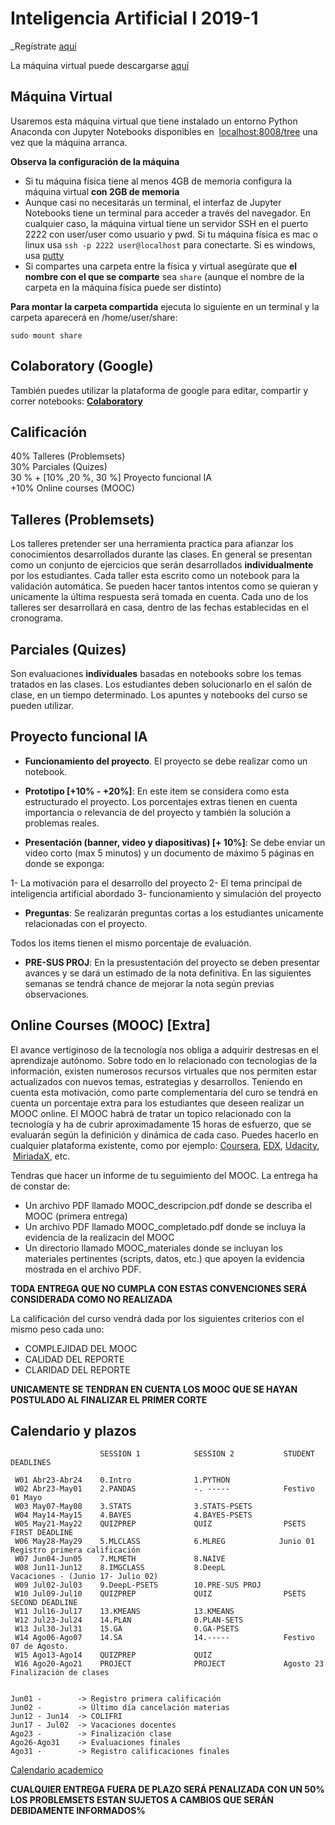# Inteligencia Artificial I 2019-1

_Regístrate [aquí](https://forms.gle/DE1TkzdpReve7h8Q8)
                                            
La máquina virtual puede descargarse [aquí](https://drive.google.com/file/d/1KxCUZlXDgyvJzfs6s7EfegMVS1HL_bXq/view?usp=sharing)


## Máquina Virtual

Usaremos esta máquina virtual que tiene instalado un entorno Python Anaconda con Jupyter Notebooks disponibles en  [localhost:8008/tree](http://localhost:8008/tree) una vez que la máquina arranca.

**Observa la configuración de la máquina**

- Si tu máquina física tiene al menos 4GB de memoria configura la máquina virtual **con 2GB de memoria**
- Aunque casi no necesitarás un terminal, el interfaz de Jupyter Notebooks tiene un terminal para acceder a través del navegador. En cualquier caso, la máquina virtual tiene un servidor SSH en el puerto 2222 con user/user como usuario y pwd. Si tu máquina física es mac o linux usa `ssh -p 2222 user@localhost` para conectarte. Si es windows, usa [putty](https://www.putty.org/)
- Si compartes una carpeta entre la física y virtual asegúrate que **el nombre con el que se comparte** sea `share` (aunque el nombre de la carpeta en la máquina física puede ser distinto)

**Para montar la carpeta compartida** ejecuta lo siguiente en un terminal y la carpeta aparecerá en /home/user/share:

    sudo mount share

## Colaboratory (Google)

También puedes utilizar la plataforma de google para editar, compartir y correr notebooks: [**Colaboratory**](https://colab.research.google.com/notebooks/welcome.ipynb) 

## Calificación
40% Talleres (Problemsets)<br/>
30% Parciales (Quizes) <br/>
30 % + [10% ,20 %, 30 %] Proyecto funcional IA <br/>
+10% Online courses (MOOC)

## Talleres (Problemsets)

Los talleres pretender ser una herramienta practica para afianzar los conocimientos desarrollados durante las clases. En general se presentan como un conjunto de ejercicios que serán desarrollados **individualmente** por los estudiantes. Cada taller esta escrito como un notebook para la validación automática. Se pueden hacer tantos intentos como se quieran y unicamente la última respuesta será tomada en cuenta. Cada uno de los talleres ser desarrollará en casa, dentro de las fechas establecidas en el cronograma. 


## Parciales (Quizes)

Son evaluaciones **individuales** basadas en notebooks sobre los temas tratados en las clases. Los estudiantes deben solucionarlo en el salón de clase, en un tiempo determinado. Los apuntes y notebooks del curso se pueden utilizar. 


## Proyecto funcional IA

- **Funcionamiento del proyecto**. El proyecto se debe realizar como un notebook.  

- **Prototipo [+10% - +20%]**:  En este item se considera como esta estructurado el proyecto. Los porcentajes extras tienen en cuenta importancia o relevancia de 
del proyecto y también la solución a problemas  reales.

- **Presentación (banner, video y diapositivas) [+ 10%]**:  Se debe enviar un video corto (max 5 minutos) y un documento de máximo 5 páginas en donde se exponga: 

1- La motivación para el desarrollo del proyecto
2- El tema principal de inteligencia artificial abordado
3- funcionamiento y simulación del proyecto


- **Preguntas**: Se realizarán preguntas cortas a los estudiantes unicamente relacionadas con el proyecto. 
 
Todos los items tienen el mismo porcentaje de evaluación. 

- **PRE-SUS PROJ**: En la presustentación del proyecto se deben presentar avances y se dará un estimado de la nota definitiva. En las siguientes semanas se tendrá chance de mejorar la nota según previas observaciones. 


## Online Courses (MOOC) [Extra]

El avance vertiginoso de la tecnología nos obliga a adquirir destresas en el aprendizaje autónomo. Sobre todo en lo relacionado con tecnologias de la información, existen numerosos recursos virtuales que nos permiten estar actualizados con nuevos temas, estrategias y desarrollos. Teniendo en cuenta esta motivación, como parte complementaria del curo se tendrá en cuenta un porcentaje extra para los estudiantes que deseen realizar un MOOC online. El MOOC habrá de tratar un topico relacionado con la tecnología y ha de cubrir aproximadamente 15 horas de esfuerzo, que se evaluarán según la definición y dinámica de cada caso. Puedes hacerlo en cualquier plataforma existente, como por ejemplo: [Coursera](www.coursera.org), [EDX](www.edx.org), [Udacity](www.udacity.org),  [MiriadaX](https://miriadax.net/), etc.

Tendras que hacer un informe de tu seguimiento del MOOC. La entrega ha de constar de:

- Un archivo PDF llamado MOOC_descripcion.pdf donde se describa el MOOC (primera entrega)
- Un archivo PDF llamado MOOC_completado.pdf donde se incluya la evidencia de la realizacin del MOOC
- Un directorio llamado MOOC_materiales donde se incluyan los materiales pertinentes (scripts, datos, etc.) que apoyen la evidencia mostrada en el archivo PDF.

**TODA ENTREGA QUE NO CUMPLA CON ESTAS CONVENCIONES SERÁ CONSIDERADA COMO NO REALIZADA**

La calificación del curso vendrá dada por los siguientes criterios con el mismo peso cada uno:

- COMPLEJIDAD DEL MOOC
- CALIDAD DEL REPORTE 
- CLARIDAD DEL REPORTE

**UNICAMENTE SE TENDRAN EN CUENTA LOS MOOC QUE SE HAYAN POSTULADO AL FINALIZAR EL PRIMER CORTE**


## Calendario y plazos

                        SESSION 1            SESSION 2           STUDENT DEADLINES

     W01 Abr23-Abr24    0.Intro              1.PYTHON             
     W02 Abr23-May01    2.PANDAS             -. -----            Festivo 01 Mayo
     W03 May07-May08    3.STATS              3.STATS-PSETS
     W04 May14-May15    4.BAYES              4.BAYES-PSETS
     W05 May21-May22    QUIZPREP             QUIZ                PSETS FIRST DEADLINE    
     W06 May28-May29    5.MLCLASS            6.MLREG            Junio 01 Registro primera calificación
     W07 Jun04-Jun05    7.MLMETH             8.NAIVE   
     W08 Jun11-Jun12    8.IMGCLASS           8.DeepL             Vacaciones - (Junio 17- Julio 02)
     W09 Jul02-Jul03    9.DeepL-PSETS        10.PRE-SUS PROJ  
     W10 Jul09-Jul10    QUIZPREP             QUIZ                PSETS SECOND DEADLINE                   
     W11 Jul16-Jul17    13.KMEANS            13.KMEANS                 
     W12 Jul23-Jul24    14.PLAN              0.PLAN-SETS                         
     W13 Jul30-Jul31    15.GA                0.GA-PSETS     
     W14 Ago06-Ago07    14.SA                14.-----            Festivo 07 de Agosto.  	
     W15 Ago13-Ago14    QUIZPREP             QUIZ        
     W16 Ago20-Ago21    PROJECT              PROJECT       	     Agosto 23 Finalización de clases    		                


    Jun01 -        -> Registro primera calificación
    Jun02 -        -> Último día cancelación materias
    Jun12 - Jun14  -> COLIFRI
    Jun17 - Jul02  -> Vacaciones docentes
    Ago23 -        -> Finalización clase
    Ago26-Ago31    -> Evaluaciones finales
    Ago31 -        -> Registro calificaciones finales
    
[Calendario academico](https://www.uis.edu.co/webUIS/es/academia/calendariosAcademicos/2019/acuerdoAcad064_2019.pdf)

**CUALQUIER ENTREGA FUERA DE PLAZO SERÁ PENALIZADA CON UN 50%**
**LOS PROBLEMSETS ESTAN SUJETOS A CAMBIOS QUE SERÁN DEBIDAMENTE INFORMADOS%**
